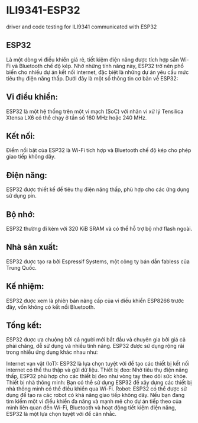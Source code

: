 # ILI9341-ESP32
driver and code testing for ILI9341 communicated with ESP32

## ESP32 
Là một dòng vi điều khiển giá rẻ, tiết kiệm điện năng được tích hợp sẵn Wi-Fi và Bluetooth chế độ kép. Nhờ những tính năng này, ESP32 trở nên phổ biến cho nhiều dự án kết nối internet, đặc biệt là những dự án yêu cầu mức tiêu thụ điện năng thấp. Dưới đây là một số thông tin cơ bản về ESP32:

## Vi điều khiển: 
ESP32 là một hệ thống trên một vi mạch (SoC) với nhân vi xử lý Tensilica Xtensa LX6 có thể chạy ở tần số 160 MHz hoặc 240 MHz.

## Kết nối: 
Điểm nổi bật của ESP32 là Wi-Fi tích hợp và Bluetooth chế độ kép cho phép giao tiếp không dây.

## Điện năng: 
ESP32 được thiết kế để tiêu thụ điện năng thấp, phù hợp cho các ứng dụng sử dụng pin.

## Bộ nhớ: 
ESP32 thường đi kèm với 320 KiB SRAM và có thể hỗ trợ bộ nhớ flash ngoài.

## Nhà sản xuất: 
ESP32 được tạo ra bởi Espressif Systems, một công ty bán dẫn fabless của Trung Quốc.

## Kế nhiệm: 
ESP32 được xem là phiên bản nâng cấp của vi điều khiển ESP8266 trước đây, vốn không có kết nối Bluetooth.

## Tổng kết:
ESP32 được ưa chuộng bởi cả người mới bắt đầu và chuyên gia bởi giá cả phải chăng, dễ sử dụng và nhiều tính năng. ESP32 được sử dụng rộng rãi trong nhiều ứng dụng khác nhau như:

Internet vạn vật (IoT): ESP32 là lựa chọn tuyệt vời để tạo các thiết bị kết nối internet có thể thu thập và gửi dữ liệu.
Thiết bị đeo: Nhờ tiêu thụ điện năng thấp, ESP32 phù hợp cho các thiết bị đeo như vòng tay theo dõi sức khỏe.
Thiết bị nhà thông minh: Bạn có thể sử dụng ESP32 để xây dựng các thiết bị nhà thông minh có thể điều khiển qua Wi-Fi.
Robot: ESP32 có thể được sử dụng để tạo ra các robot có khả năng giao tiếp không dây.
Nếu bạn đang tìm kiếm một vi điều khiển đa năng và mạnh mẽ cho dự án tiếp theo của mình liên quan đến Wi-Fi, Bluetooth và hoạt động tiết kiệm điện năng, ESP32 là một lựa chọn tuyệt vời để cân nhắc.